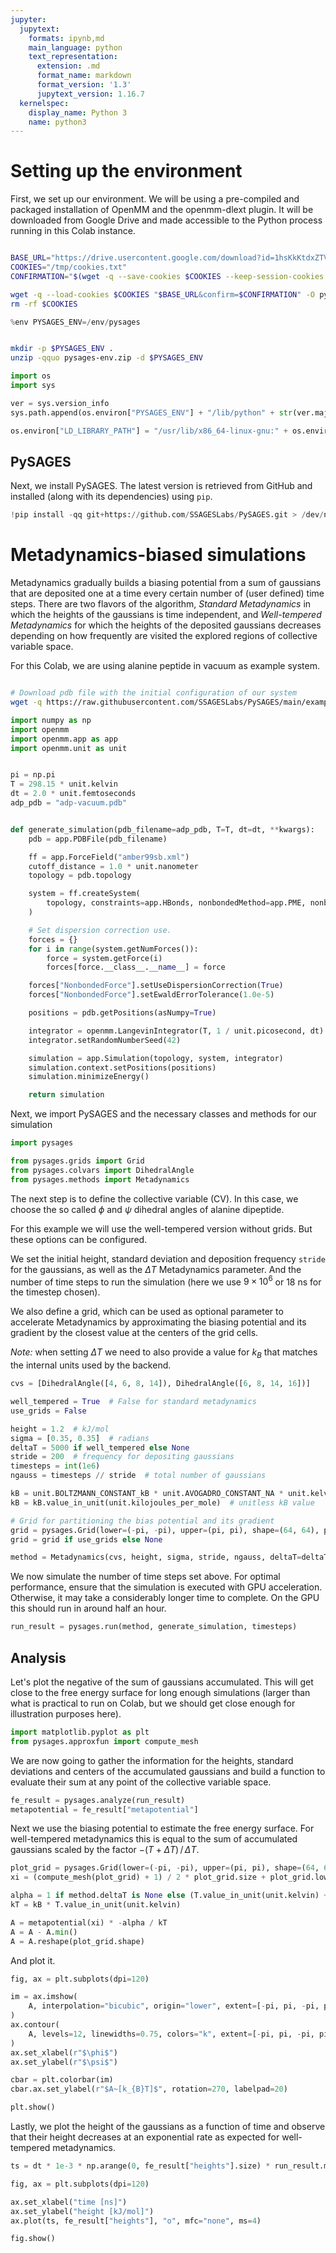 ```yaml
---
jupyter:
  jupytext:
    formats: ipynb,md
    main_language: python
    text_representation:
      extension: .md
      format_name: markdown
      format_version: '1.3'
      jupytext_version: 1.16.7
  kernelspec:
    display_name: Python 3
    name: python3
---
```


<!-- #region id="_UgEohXC8n0g" -->
# Setting up the environment

First, we set up our environment. We will be using a pre-compiled and packaged installation of OpenMM and the openmm-dlext plugin.
It will be downloaded from Google Drive and made accessible to the Python process running in this Colab instance.
<!-- #endregion -->

```bash id="3eTbKklCnyd_"

BASE_URL="https://drive.usercontent.google.com/download?id=1hsKkKtdxZTVfHKgqVF6qV2e-4SShmhr7"
COOKIES="/tmp/cookies.txt"
CONFIRMATION="$(wget -q --save-cookies $COOKIES --keep-session-cookies --no-check-certificate $BASE_URL -O- | sed -rn 's/.*confirm=(\w+).*/\1\n/p')"

wget -q --load-cookies $COOKIES "$BASE_URL&confirm=$CONFIRMATION" -O pysages-env.zip
rm -rf $COOKIES
```

```python colab={"base_uri": "https://localhost:8080/"} id="25H3kl03wzJe" outputId="528d12be-8cc4-42d9-d460-692d46a0e662"
%env PYSAGES_ENV=/env/pysages
```

```bash id="CPkgxfj6w4te"

mkdir -p $PYSAGES_ENV .
unzip -qquo pysages-env.zip -d $PYSAGES_ENV
```

```python id="JMO5fiRTxAWB"
import os
import sys

ver = sys.version_info
sys.path.append(os.environ["PYSAGES_ENV"] + "/lib/python" + str(ver.major) + "." + str(ver.minor) + "/site-packages/")

os.environ["LD_LIBRARY_PATH"] = "/usr/lib/x86_64-linux-gnu:" + os.environ["LD_LIBRARY_PATH"]
```

<!-- #region id="lf2KeHt5_eFv" -->
## PySAGES

Next, we install PySAGES. The latest version is retrieved from GitHub and installed (along with its dependencies) using `pip`.
<!-- #endregion -->

```python id="B-HB9CzioV5j"
!pip install -qq git+https://github.com/SSAGESLabs/PySAGES.git > /dev/null
```

<!-- #region id="KBFVcG1FoeMq" -->
# Metadynamics-biased simulations
<!-- #endregion -->

<!-- #region id="0W2ukJuuojAl" -->

Metadynamics gradually builds a biasing potential from a sum of gaussians that are deposited one at a time every certain number of (user defined) time steps.
There are two flavors of the algorithm, _Standard Metadynamics_ in which the heights of the gaussians is time independent, and _Well-tempered Metadynamics_ for which the heights of the deposited gaussians decreases depending on how frequently are visited the explored regions of collective variable space.

For this Colab, we are using alanine peptide in vacuum as example system.

<!-- #endregion -->

```bash id="fre3-LYso1hh"

# Download pdb file with the initial configuration of our system
wget -q https://raw.githubusercontent.com/SSAGESLabs/PySAGES/main/examples/inputs/alanine-dipeptide/adp-vacuum.pdb
```

```python id="BBvC7Spoog82"
import numpy as np
import openmm
import openmm.app as app
import openmm.unit as unit


pi = np.pi
T = 298.15 * unit.kelvin
dt = 2.0 * unit.femtoseconds
adp_pdb = "adp-vacuum.pdb"


def generate_simulation(pdb_filename=adp_pdb, T=T, dt=dt, **kwargs):
    pdb = app.PDBFile(pdb_filename)

    ff = app.ForceField("amber99sb.xml")
    cutoff_distance = 1.0 * unit.nanometer
    topology = pdb.topology

    system = ff.createSystem(
        topology, constraints=app.HBonds, nonbondedMethod=app.PME, nonbondedCutoff=cutoff_distance
    )

    # Set dispersion correction use.
    forces = {}
    for i in range(system.getNumForces()):
        force = system.getForce(i)
        forces[force.__class__.__name__] = force

    forces["NonbondedForce"].setUseDispersionCorrection(True)
    forces["NonbondedForce"].setEwaldErrorTolerance(1.0e-5)

    positions = pdb.getPositions(asNumpy=True)

    integrator = openmm.LangevinIntegrator(T, 1 / unit.picosecond, dt)
    integrator.setRandomNumberSeed(42)

    simulation = app.Simulation(topology, system, integrator)
    simulation.context.setPositions(positions)
    simulation.minimizeEnergy()

    return simulation
```

<!-- #region id="3UrzENm_oo6U" -->

Next, we import PySAGES and the necessary classes and methods for our simulation

<!-- #endregion -->

```python id="fpMg-o8WomAA"
import pysages

from pysages.grids import Grid
from pysages.colvars import DihedralAngle
from pysages.methods import Metadynamics
```

<!-- #region id="LknkRvo1o4av" -->
The next step is to define the collective variable (CV). In this case, we choose the so called $\phi$ and $\psi$ dihedral angles of alanine dipeptide.

For this example we will use the well-tempered version without grids. But these options can be configured.

We set the initial height, standard deviation and deposition frequency `stride` for the gaussians, as well as the $\Delta T$ Metadynamics parameter. And the number of time steps to run the simulation (here we use $9\times10^6$ or 18 ns for the timestep chosen).

We also define a grid, which can be used as optional parameter to accelerate Metadynamics by approximating the biasing potential and its gradient by the closest value at the centers of the grid cells.

_Note:_ when setting $\Delta T$ we need to also provide a value for $k_B$ that matches the internal units used by the backend.
<!-- #endregion -->

```python id="B1Z8FWz0o7u_"
cvs = [DihedralAngle([4, 6, 8, 14]), DihedralAngle([6, 8, 14, 16])]

well_tempered = True  # False for standard metadynamics
use_grids = False

height = 1.2  # kJ/mol
sigma = [0.35, 0.35]  # radians
deltaT = 5000 if well_tempered else None
stride = 200  # frequency for depositing gaussians
timesteps = int(1e6)
ngauss = timesteps // stride  # total number of gaussians

kB = unit.BOLTZMANN_CONSTANT_kB * unit.AVOGADRO_CONSTANT_NA * unit.kelvin
kB = kB.value_in_unit(unit.kilojoules_per_mole)  # unitless kB value

# Grid for partitioning the bias potential and its gradient
grid = pysages.Grid(lower=(-pi, -pi), upper=(pi, pi), shape=(64, 64), periodic=True)
grid = grid if use_grids else None

method = Metadynamics(cvs, height, sigma, stride, ngauss, deltaT=deltaT, kB=kB, grid=grid)
```

<!-- #region id="Fz8BfU34pA_N" -->
We now simulate the number of time steps set above.
For optimal performance, ensure that the simulation is executed with GPU acceleration. Otherwise, it may take a considerably longer time to complete.
On the GPU this should run in around half an hour.
<!-- #endregion -->

```python id="K951m4BbpUar"
run_result = pysages.run(method, generate_simulation, timesteps)
```

<!-- #region id="PXBKUfK0p9T2" -->
## Analysis

Let's plot the negative of the sum of gaussians accumulated. This will get close to the free energy surface for long enough simulations (larger than what is practical to run on Colab, but we should get close enough for illustration purposes here).
<!-- #endregion -->

```python id="X69d1R7OpW4P"
import matplotlib.pyplot as plt
from pysages.approxfun import compute_mesh
```

<!-- #region id="6mrlIOfoszBJ" -->
We are now going to gather the information for the heights, standard deviations and centers of the accumulated gaussians and build a function to evaluate their sum at any point of the collective variable space.
<!-- #endregion -->

```python id="zJqvpbw8szxR"
fe_result = pysages.analyze(run_result)
metapotential = fe_result["metapotential"]
```

<!-- #region id="VfTQ5yeyxt8e" -->

Next we use the biasing potential to estimate the free energy surface. For well-tempered metadynamics this is equal to the sum of accumulated gaussians scaled by the factor $-(T + \Delta T)\, / \,\Delta T$.

<!-- #endregion -->

```python id="6W7Xf0ilqAcm"
plot_grid = pysages.Grid(lower=(-pi, -pi), upper=(pi, pi), shape=(64, 64), periodic=True)
xi = (compute_mesh(plot_grid) + 1) / 2 * plot_grid.size + plot_grid.lower

alpha = 1 if method.deltaT is None else (T.value_in_unit(unit.kelvin) + method.deltaT) / method.deltaT
kT = kB * T.value_in_unit(unit.kelvin)

A = metapotential(xi) * -alpha / kT
A = A - A.min()
A = A.reshape(plot_grid.shape)
```

<!-- #region id="Kf_CMdih90Cd" -->
And plot it.
<!-- #endregion -->

```python colab={"base_uri": "https://localhost:8080/", "height": 461} id="3s9LL9apBMVb" outputId="55abf4e5-fef0-4faa-bf01-9719cbe8aa2b"
fig, ax = plt.subplots(dpi=120)

im = ax.imshow(
    A, interpolation="bicubic", origin="lower", extent=[-pi, pi, -pi, pi]
)
ax.contour(
    A, levels=12, linewidths=0.75, colors="k", extent=[-pi, pi, -pi, pi]
)
ax.set_xlabel(r"$\phi$")
ax.set_ylabel(r"$\psi$")

cbar = plt.colorbar(im)
cbar.ax.set_ylabel(r"$A~[k_{B}T]$", rotation=270, labelpad=20)

plt.show()
```

<!-- #region id="a-LGmeZ_3_m-" -->
Lastly, we plot the height of the gaussians as a function of time and observe that their height decreases at an exponential rate as expected for well-tempered metadynamics.
<!-- #endregion -->

```python colab={"base_uri": "https://localhost:8080/", "height": 457} id="SI_fhUW9CGlP" outputId="5d32f99d-4911-44bb-9d89-69c3e6212cb7"
ts = dt * 1e-3 * np.arange(0, fe_result["heights"].size) * run_result.method.stride

fig, ax = plt.subplots(dpi=120)

ax.set_xlabel("time [ns]")
ax.set_ylabel("height [kJ/mol]")
ax.plot(ts, fe_result["heights"], "o", mfc="none", ms=4)

fig.show()
```
